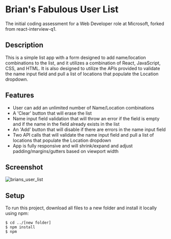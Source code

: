 # Brian's Fabulous User List

The initial coding assessment for a Web Developer role at Microsoft, forked from react-interview-q1.

## Description

This is a simple list app with a form designed to add name/location combinations to the list, and it utilizes a combination of React, JavaScript, CSS, and HTML. It is also designed to utilize the APIs provided to validate the name input field and pull a list of locations that populate the Location dropdown.

## Features

- User can add an unlimited number of Name/Location combinations
- A 'Clear' button that will erase the list
- Name input field validation that will throw an error if the field is empty and if the name in the field already exists in the list
- An 'Add' button that will disable if there are errors in the name input field
- Two API calls that will validate the name input field and pull a list of locations that populate the Location dropdown
- App is fully responsive and will shrink/expand and adjust padding/margins/gutters based on viewport width

## Screenshot

![brians_user_list](https://github.com/briancoppola/react-interview-q1/assets/58447266/51a83baa-71da-4022-b3b4-5e7cb2016220)

## Setup

To run this project, download all files to a new folder and install it locally using npm:

```
$ cd ../[new folder]
$ npm install
$ npm
```
